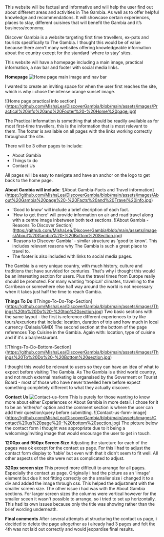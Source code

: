 This website will be factual and informative and will help the user find out about different areas and activities in The Gambia. As well as to offer helpful knowledge and recommendations. 
It will showcase certain experiences, places to stay, different cuisines that will benefit the Gambia and it’s business/economy. 

Discover Gambia is a website targeting first time travellers, ex-pats and tourists specifically to The Gambia. 
I thought this would be of value because there aren’t many websites offering knowledgeable information about the country except for the standard ‘where to stay’ sites. 

This website will have a homepage including a main image, practical information, a nav bar and footer with social media links. 

**Homepage**
![Home page main image and nav bar](https://github.com/MishaLea/DiscoverGambia/blob/main/assets/images/Main%20Image%20-%20Home%20Page.jpg)

I wanted to create an inviting space for when the user first reaches the site, which is why i chose the intense orange sunset image. 

![Home page practical info section] (https://github.com/MishaLea/DiscoverGambia/blob/main/assets/images/Practical%20info%20and%20Footer%20-%20Home%20page.jpg)

The Practical information is something that should be readily available as for most first-time travellers, this is the information that is most relevant to them. 
The footer is available on all pages with the links working correctly throughout the site.   

There will be 3 other pages to include: 
- About Gambia
- Things to do 
- Contact Us

All pages will be easy to navigate and have an anchor on the logo to get back to the home page. 

**About Gambia will include**: 
![About Gambia-Facts and Travel information] (https://github.com/MishaLea/DiscoverGambia/blob/main/assets/images/About%20Gambia%20page%20-%20Facts%20and%20Travel%20info.jpg)
- 'Good to know' will include a brief decription of each fact. 
- 'How to get there' will provide information on air and road travel along with a centre image inbetween both text sections. 
![About Gambia - Reasons To Discover Section] (https://github.com/MishaLea/DiscoverGambia/blob/main/assets/images/About%20Gambia%20-%20Bottom%20Section.jpg)
- 'Reasons to Discover Gambia' - similar structure as 'good to know'. This includes relevant reasons why The Gambia is such a great place to travel to.  
- The footer is also included with links to social media pages. 

The Gambia is a very unique country, with much history, culture and traditions that have survided for centuries. That's why i thought this would be an interesting section for users. Plus the travel times from Europe really should be promoted. For many wanting 'tropical' climates, travelling to the Carribean or somewhere else half way around the world is not necessary when it takes just half the time to reach Gambia.  


**Things To Do** 
![Things-To-Do-Top-Section] (https://github.com/MishaLea/DiscoverGambia/blob/main/assets/images/Things%20to%20Do%20-%20top%20section.jpg)
Two basic sections with the same layout - the first is reference different experiences to try like tours/excurions that include: location, duration of trip and how much in local currency (Dalasis/GMD) 
The second section at the bottom of the page references Top Cuisine in the Gambia. Again with: location, type of cuisine and if it's a bar/restaurant. 

![Things-To-Do-Bottom-Section] (https://github.com/MishaLea/DiscoverGambia/blob/main/assets/images/Things%20To%20Do%20-%20Bottom%20section.jpg)

I thought this would be relevant to users so they can have an idea of what to expect before visiting The Gambia. 
As The Gambia is a third world country, and not much external marketing is organsised by the Goverment or Tourist Board - most of those who have never travelled here before expect something completely different to what they actually discover.

**Contact Us**
![Contact-us-form](https://github.com/MishaLea/DiscoverGambia/blob/main/assets/images/Contact%20us%20page%20-%20top%20sectoin.jpg)
This is purely for those wanting to know more about either Experiences or About Gambia in more detail. I chose for it to be an 'either/or' option and the comment section is where the user can add their question/query before submitting. 
![Contact-us-form-image] (https://github.com/MishaLea/DiscoverGambia/blob/main/assets/images/Contact%20us%20page%20-%20bottom%20section.jpg)
The picture below the contact form i thought was appropriate due to it being a welcoming/inviting image that would encourage the user to get in touch.       


**1200px and 950px Screen Size**
Adjusting the sturcture for each of the pages was ok except for the contact us page. For this i had to adjust the contact form display to 'table' but even with that it didn't seem to fit well. 
All other aspects of the site were not as complicated to adjust. 

**320px screen size**
This proved more difficult to arrange for all pages. Especially the contact us page. Originally i had the picture as an 'image' element but due it not fitting correctly on the smaller size i changed it to a div and added the image through css. This helped the adjustment with the smaller screen size. 
The other issue i had was with the About Gambia sections. For larger screen sizes the columns were vertical however for the smaller sceen it wasn't possible to arrange, so i tried to set up horizontally. This had its own issues because only the title was showing rather than the brief wording underneath.  


**Final comments**
After several attempts at structuring the contact us page, i decided to delete the page altogether as i already had 3 pages and felt the 4th was not laid out correctly and would jeopardise final results. 